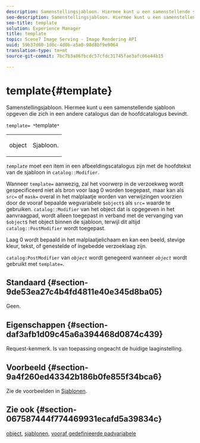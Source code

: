 ```yaml
---
description: Samenstellingsjabloon. Hiermee kunt u een samenstellende sjabloon opgeven die zich in een andere catalogus dan de hoofdcatalogus bevindt.
seo-description: Samenstellingsjabloon. Hiermee kunt u een samenstellende sjabloon opgeven die zich in een andere catalogus dan de hoofdcatalogus bevindt.
seo-title: template
solution: Experience Manager
title: template
topic: Scene7 Image Serving - Image Rendering API
uuid: 59b37d60-1d0c-4d0b-a5a0-98d8bf9e9064
translation-type: tm+mt
source-git-commit: 7bc7b3a86fbcdc57cfdc31745fae3afc06e44b15

---
```



# template{#template}

Samenstellingsjabloon. Hiermee kunt u een samenstellende sjabloon opgeven die zich in een andere catalogus dan de hoofdcatalogus bevindt.

`template= *`template`*`

<table id="simpletable_DEC6F4EB460D453B8F272C98C9C8B7E5"> 
 <tr class="strow"> 
  <td class="stentry"> <p><span class="varname"> object</span> </p> </td> 
  <td class="stentry"> <p>Sjabloon. </p></td> 
 </tr> 
</table>

*`template`* moet een item in een afbeeldingscatalogus zijn met de hoofdtekst van de sjabloon in `catalog::Modifier`.

Wanneer `template=` aanwezig, zal het voorwerp in de verzoekweg wordt gespecificeerd niet als bron voor laag 0 worden toegepast, maar kan als `src=` of `mask=` overal in het malplaatje worden van verwijzingen voorzien door de vooraf bepaalde wegvariabele `$object$` als `src=` waarde te gebruiken. `catalog::Modifier` van het object dat is opgegeven in het aanvraagpad, wordt alleen toegepast in verband met de vervanging van `$object$` het object binnen de sjabloon, terwijl dit altijd `catalog::PostModifier` wordt toegepast.

Laag 0 wordt bepaald in het malplaatjelichaam en kan een beeld, stevige kleur, tekst, of genestelde of ingebedde verzoeklaag zijn.

`catalog:PostModifier` van *`object`* wordt genegeerd wanneer *`object`* wordt gebruikt met `template=`.

## Standaard {#section-9de53ea27c4b4fd4811e40e345d8ba05}

Geen.

## Eigenschappen {#section-daf3afb1d09c45a6a394468d0874c439}

Request-kenmerk. Is van toepassing ongeacht de huidige laaginstelling.

## Voorbeeld {#section-9a4f260ed43342b186b0fe855f34bca6}

Zie de voorbeelden in [Sjablonen](../../../../../is-api/http-ref/image-serving-api-ref/c-http-protocol-reference/c-templates/c-templates.md#concept-3cd2d2adae0e41b2979b9640244d4d3e).

## Zie ook {#section-067587444f774469931ecafd5a39834c}

[object](../../../../../is-api/http-ref/image-serving-api-ref/c-http-protocol-reference/c-data-types/r-object.md#reference-2591bd24548d462782c68d138ef795a0), [sjablonen](../../../../../is-api/http-ref/image-serving-api-ref/c-http-protocol-reference/c-templates/c-templates.md#concept-3cd2d2adae0e41b2979b9640244d4d3e), [vooraf gedefinieerde padvariabele](../../../../../is-api/http-ref/image-serving-api-ref/c-http-protocol-reference/c-syntax-and-features/r-is-http-substitution-variables.md#reference-90dc01aba44940e4acdd0c6476e7aa5a)
